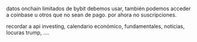 datos onchain limitados de bybit debemos usar, también podemos acceder a coinbase u otros que no sean de pago. por ahora no suscripciones.

recordar a api investing, calendario económico, fundamentales, noticias, locuras trump, ....